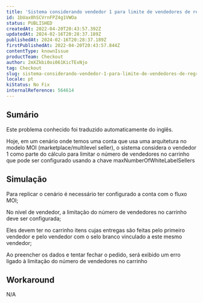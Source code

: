 ```yaml
---
title: 'Sistema considerando vendedor 1 para limite de vendedores de regras'
id: 1bUax0hSCVrnFPZ4g1VWOa
status: PUBLISHED
createdAt: 2022-04-20T20:43:57.392Z
updatedAt: 2024-02-16T20:28:37.189Z
publishedAt: 2024-02-16T20:28:37.189Z
firstPublishedAt: 2022-04-20T20:43:57.844Z
contentType: knownIssue
productTeam: Checkout
author: 2mXZkbi0oi061KicTExNjo
tag: Checkout
slug: sistema-considerando-vendedor-1-para-limite-de-vendedores-de-regras
locale: pt
kiStatus: No Fix
internalReference: 564614
---
```


## Sumário

<div class="alert alert-info">
  <p>Este problema conhecido foi traduzido automaticamente do inglês.</p>
</div>


Hoje, em um cenário onde temos uma conta que usa uma arquitetura no modelo MOI (marketplace/multilevel seller), o sistema considera o vendedor 1 como parte do cálculo para limitar o número de vendedores no carrinho que pode ser configurado usando a chave maxNumberOfWhiteLabelSellers



## Simulação


Para replicar o cenário é necessário ter configurado a conta com o fluxo MOI;

No nível de vendedor, a limitação do número de vendedores no carrinho deve ser configurada;

Eles devem ter no carrinho itens cujas entregas são feitas pelo primeiro vendedor e pelo vendedor com o selo branco vinculado a este mesmo vendedor;

Ao preencher os dados e tentar fechar o pedido, será exibido um erro ligado à limitação do número de vendedores no carrinho



## Workaround


N/A

